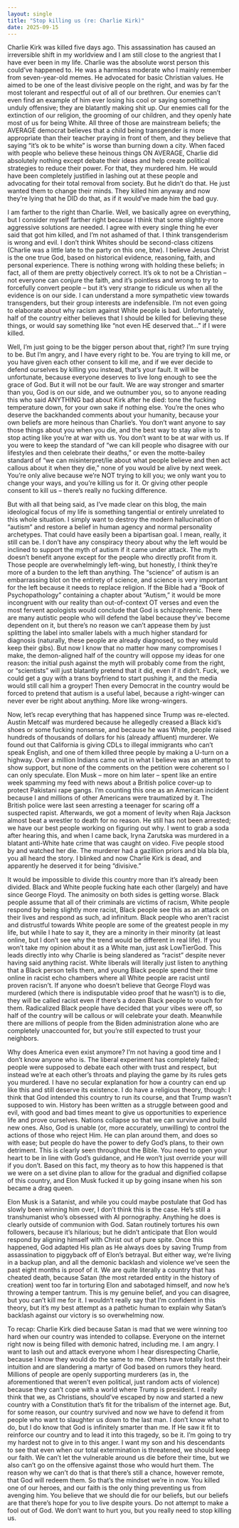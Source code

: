 ```yaml
---
layout: single
title: "Stop killing us (re: Charlie Kirk)"
date: 2025-09-15
---
```


Charlie Kirk was killed five days ago. This assassination has caused an irreversible shift in my worldview and I am still close to the angriest that I have ever been in my life. Charlie was the absolute worst person this could’ve happened to. He was a harmless moderate who I mainly remember from seven-year-old memes. He advocated for basic Christian values. He aimed to be one of the least divisive people on the right, and was by far the most tolerant and respectful out of all of our brethren. Our enemies can’t even find an example of him ever losing his cool or saying something unduly offensive; they are blatantly making shit up. Our enemies call for the extinction of our religion, the grooming of our children, and they openly hate most of us for being White. All three of those are mainstream beliefs; the AVERAGE democrat believes that a child being transgender is more appropriate than their teacher praying in front of them, and they believe that saying “it’s ok to be white” is worse than burning down a city. When faced with people who believe these heinous things ON AVERAGE, Charlie did absolutely nothing except debate their ideas and help create political strategies to reduce their power. For that, they murdered him. He would have been completely justified in lashing out at these people and advocating for their total removal from society. But he didn’t do that. He just wanted them to change their minds. They killed him anyway and now they’re lying that he DID do that, as if it would’ve made him the bad guy.

I am farther to the right than Charlie. Well, we basically agree on everything, but I consider myself farther right because I think that some slightly-more aggressive solutions are needed. I agree with every single thing he ever said that got him killed, and I’m not ashamed of that. I think transgenderism is wrong and evil. I don’t think Whites should be second-class citizens (Charlie was a little late to the party on this one, btw). I believe Jesus Christ is the one true God, based on historical evidence, reasoning, faith, and personal experience. There is nothing wrong with holding these beliefs; in fact, all of them are pretty objectively correct. It’s ok to not be a Christian – not everyone can conjure the faith, and it’s pointless and wrong to try to forcefully convert people – but it’s very strange to ridicule us when all the evidence is on our side. I can understand a more sympathetic view towards transgenders, but their group interests are indefensible. I’m not even going to elaborate about why racism against White people is bad. Unfortunately, half of the country either believes that I should be killed for believing these things, or would say something like “not even HE deserved that…” if I were killed. 

Well, I’m just going to be the bigger person about that, right? I’m sure trying to be. But I’m angry, and I have every right to be. You are trying to kill me, or you have given each other consent to kill me, and if we ever decide to defend ourselves by killing you instead, that’s your fault. It will be unfortunate, because everyone deserves to live long enough to see the grace of God. But it will not be our fault. We are way stronger and smarter than you, God is on our side, and we outnumber you, so to anyone reading this who said ANYTHING bad about Kirk after he died: tone the fucking temperature down, for your own sake if nothing else. You’re the ones who deserve the backhanded comments about your humanity, because your own beliefs are more heinous than Charlie’s. You don’t want anyone to say those things about you when you die, and the best way to stay alive is to stop acting like you’re at war with us. You don’t want to be at war with us. If you were to keep the standard of “we can kill people who disagree with our lifestyles and then celebrate their deaths,” or even the motte-bailey standard of “we can misinterpret/lie about what people believe and then act callous about it when they die,” none of you would be alive by next week. You’re only alive because we’re NOT trying to kill you; we only want you to change your ways, and you’re killing us for it. Or giving other people consent to kill us – there’s really no fucking difference.

But with all that being said, as I’ve made clear on this blog, the main ideological focus of my life is something tangential or entirely unrelated to this whole situation. I simply want to destroy the modern hallucination of “autism” and restore a belief in human agency and normal personality archetypes. That could have easily been a bipartisan goal. I mean, really, it still can be. I don’t have any conspiracy theory about why the left would be inclined to support the myth of autism if it came under attack. The myth doesn’t benefit anyone except for the people who directly profit from it. Those people are overwhelmingly left-wing, but honestly, I think they’re more of a burden to the left than anything. The “science” of autism is an embarrassing blot on the entirety of science, and science is very important for the left because it needs to replace religion. If the Bible had a “Book of Psychopathology” containing a chapter about “Autism,” it would be more incongruent with our reality than out-of-context OT verses and even the most fervent apologists would conclude that God is schizophrenic. There are many autistic people who will defend the label because they’ve become dependent on it, but there’s no reason we can’t appease them by just splitting the label into smaller labels with a much higher standard for diagnosis (naturally, these people are already diagnosed, so they would keep their gibs). But now I know that no matter how many compromises I make, the demon-aligned half of the country will oppose my ideas for one reason: the initial push against the myth will probably come from the right, or “scientists” will just blatantly pretend that it did, even if it didn’t. Fuck, we could get a guy with a trans boyfriend to start pushing it, and the media would still call him a groyper! Then every Democrat in the country would be forced to pretend that autism is a useful label, because a right-winger can never ever be right about anything. More like wrong-wingers.

Now, let’s recap everything that has happened since Trump was re-elected. Austin Metcalf was murdered because he allegedly creased a Black kid’s shoes or some fucking nonsense, and because he was White, people raised hundreds of thousands of dollars for his (already affluent) murderer.  We found out that California is giving CDLs to illegal immigrants who can’t speak English, and one of them killed three people by making a U-turn on a highway. Over a million Indians came out in what I believe was an attempt to show support, but none of the comments on the petition were coherent so I can only speculate. Elon Musk – more on him later – spent like an entire week spamming my feed with news about a British police cover-up to protect Pakistani rape gangs. I’m counting this one as an American incident because I and millions of other Americans were traumatized by it. The British police were last seen arresting a teenager for scaring off a suspected rapist. Afterwards, we got a moment of levity when Raja Jackson almost beat a wrestler to death for no reason. He still has not been arrested; we have our best people working on figuring out why. I went to grab a soda after hearing this, and when I came back, Iryna Zarutska was murdered in a blatant anti-White hate crime that was caught on video. Five people stood by and watched her die. The murderer had a gazillion priors and bla bla bla, you all heard the story. I blinked and now Charlie Kirk is dead, and apparently he deserved it for being “divisive.”

It would be impossible to divide this country more than it’s already been divided. Black and White people fucking hate each other (largely) and have since George Floyd. The animosity on both sides is getting worse. Black people assume that all of their criminals are victims of racism, White people respond by being slightly more racist, Black people see this as an attack on their lives and respond as such, ad infinitum. Black people who aren’t racist and distrustful towards White people are some of the greatest people in my life, but while I hate to say it, they are a minority in their minority (at least online, but I don’t see why the trend would be different in real life). If you won’t take my opinion about it as a White man, just ask LowTierGod. This leads directly into why Charlie is being slandered as “racist” despite never having said anything racist. White liberals will literally just listen to anything that a Black person tells them, and young Black people spend their time online in racist echo chambers where all White people are racist until proven racisn’t. If anyone who doesn’t believe that George Floyd was murdered (which there is indisputable video proof that he wasn’t) is to die, they will be called racist even if there’s a dozen Black people to vouch for them. Radicalized Black people have decided that your vibes were off, so half of the country will be callous or will celebrate your death. Meanwhile there are millions of people from the Biden administration alone who are completely unaccounted for, but you’re still expected to trust your neighbors.

Why does America even exist anymore? I’m not having a good time and I don’t know anyone who is. The liberal experiment has completely failed; people were supposed to debate each other with trust and respect, but instead we’re at each other’s throats and playing the game by its rules gets you murdered. I have no secular explanation for how a country can end up like this and still deserve its existence. I do have a religious theory, though: I think that God intended this country to run its course, and that Trump wasn’t supposed to win. History has been written as a struggle between good and evil, with good and bad times meant to give us opportunities to experience life and prove ourselves. Nations collapse so that we can survive and build new ones. Also, God is unable (or, more accurately, unwilling) to control the actions of those who reject Him. He can plan around them, and does so with ease; but people do have the power to defy God’s plans, to their own detriment. This is clearly seen throughout the Bible. You need to open your heart to be in line with God’s guidance, and He won’t just override your will if you don’t. Based on this fact, my theory as to how this happened is that we were on a set divine plan to allow for the gradual and dignified collapse of this country, and Elon Musk fucked it up by going insane when his son became a drag queen. 

Elon Musk is a Satanist, and while you could maybe postulate that God has slowly been winning him over, I don’t think this is the case. He’s still a transhumanist who’s obsessed with AI pornography. Anything he does is clearly outside of communion with God. Satan routinely tortures his own followers, because it’s hilarious; but he didn’t anticipate that Elon would respond by aligning himself with Christ out of pure spite. Once this happened, God adapted His plan as He always does by saving Trump from assassination to piggyback off of Elon’s betrayal. But either way, we’re living in a backup plan, and all the demonic backlash and violence we’ve seen the past eight months is proof of it. We are quite literally a country that has cheated death, because Satan (the most retarded entity in the history of creation) went too far in torturing Elon and sabotaged himself, and now he’s throwing a temper tantrum. This is my genuine belief, and you can disagree, but you can’t kill me for it. I wouldn’t really say that I’m confident in this theory, but it’s my best attempt as a pathetic human to explain why Satan’s backlash against our victory is so overwhelming now.

To recap: Charlie Kirk died because Satan is mad that we were winning too hard when our country was intended to collapse. Everyone on the internet right now is being filled with demonic hatred, including me. I am angry. I want to lash out and attack everyone whom I hear disrespecting Charlie, because I know they would do the same to me. Others have totally lost their intuition and are slandering a martyr of God based on rumors they heard. Millions of people are openly supporting murderers (as in, the aforementioned that weren’t even political, just random acts of violence) because they can’t cope with a world where Trump is president. I really think that we, as Christians, should’ve escaped by now and started a new country with a Constitution that’s fit for the tribalism of the internet age. But, for some reason, our country survived and now we have to defend it from people who want to slaughter us down to the last man. I don’t know what to do, but I do know that God is infinitely smarter than me. If He saw it fit to reinforce our country and to lead it into this tragedy, so be it. I’m going to try my hardest not to give in to this anger. I want my son and his descendants to see that even when our total extermination is threatened, we should keep our faith. We can’t let the vulnerable around us die before their time, but we also can’t go on the offensive against those who would hurt them. The reason why we can’t do that is that there’s still a chance, however remote, that God will redeem them. So that’s the mindset we’re in now. You killed one of our heroes, and our faith is the only thing preventing us from avenging him. You believe that we should die for our beliefs, but our beliefs are that there’s hope for you to live despite yours. Do not attempt to make a fool out of God. We don’t want to hurt you, but you really need to stop killing us.
